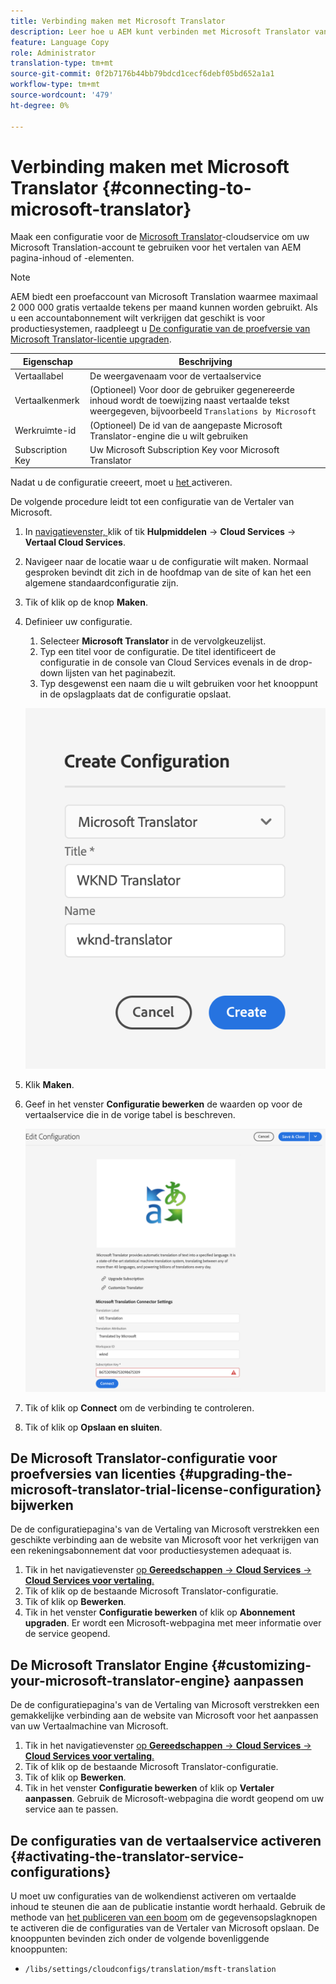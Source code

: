 ```yaml
---
title: Verbinding maken met Microsoft Translator
description: Leer hoe u AEM kunt verbinden met Microsoft Translator vanuit de verpakking om uw vertaalworkflow te automatiseren.
feature: Language Copy
role: Administrator
translation-type: tm+mt
source-git-commit: 0f2b7176b44bb79bdcd1cecf6debf05bd652a1a1
workflow-type: tm+mt
source-wordcount: '479'
ht-degree: 0%

---
```



# Verbinding maken met Microsoft Translator {#connecting-to-microsoft-translator}

Maak een configuratie voor de [Microsoft Translator](https://hub.microsofttranslator.com)-cloudservice om uw Microsoft Translation-account te gebruiken voor het vertalen van AEM pagina-inhoud of -elementen.

>[!NOTE]
>
>AEM biedt een proefaccount van Microsoft Translation waarmee maximaal 2 000 000 gratis vertaalde tekens per maand kunnen worden gebruikt. Als u een accountabonnement wilt verkrijgen dat geschikt is voor productiesystemen, raadpleegt u [De configuratie van de proefversie van Microsoft Translator-licentie upgraden](#upgrading-the-microsoft-translator-trial-license-configuration).

| Eigenschap | Beschrijving |
|---|---|
| Vertaallabel | De weergavenaam voor de vertaalservice |
| Vertaalkenmerk | (Optioneel) Voor door de gebruiker gegenereerde inhoud wordt de toewijzing naast vertaalde tekst weergegeven, bijvoorbeeld `Translations by Microsoft` |
| Werkruimte-id | (Optioneel) De id van de aangepaste Microsoft Translator-engine die u wilt gebruiken |
| Subscription Key | Uw Microsoft Subscription Key voor Microsoft Translator |

Nadat u de configuratie creeert, moet u [het ](#activating-the-translator-service-configurations) activeren.

De volgende procedure leidt tot een configuratie van de Vertaler van Microsoft.

1. In [navigatievenster, ](/help/sites-cloud/authoring/getting-started/basic-handling.md#first-steps) klik of tik **Hulpmiddelen** -> **Cloud Services** -> **Vertaal Cloud Services**.
1. Navigeer naar de locatie waar u de configuratie wilt maken. Normaal gesproken bevindt dit zich in de hoofdmap van de site of kan het een algemene standaardconfiguratie zijn.
1. Tik of klik op de knop **Maken**.
1. Definieer uw configuratie.
   1. Selecteer **Microsoft Translator** in de vervolgkeuzelijst.
   1. Typ een titel voor de configuratie. De titel identificeert de configuratie in de console van Cloud Services evenals in de drop-down lijsten van het paginabezit.
   1. Typ desgewenst een naam die u wilt gebruiken voor het knooppunt in de opslagplaats dat de configuratie opslaat.

   ![Vertaalconfiguratie maken](../assets/create-translation-config.png)

1. Klik **Maken**.
1. Geef in het venster **Configuratie bewerken** de waarden op voor de vertaalservice die in de vorige tabel is beschreven.

   ![Vertaalconfiguratie bewerken](../assets/edit-translation-config.png)

1. Tik of klik op **Connect** om de verbinding te controleren.
1. Tik of klik op **Opslaan en sluiten**.

## De Microsoft Translator-configuratie voor proefversies van licenties {#upgrading-the-microsoft-translator-trial-license-configuration} bijwerken

De de configuratiepagina&#39;s van de Vertaling van Microsoft verstrekken een geschikte verbinding aan de website van Microsoft voor het verkrijgen van een rekeningsabonnement dat voor productiesystemen adequaat is.

1. Tik in het navigatievenster [op **Gereedschappen** -> **Cloud Services** -> **Cloud Services voor vertaling**.](/help/sites-cloud/authoring/getting-started/basic-handling.md#first-steps)
1. Tik of klik op de bestaande Microsoft Translator-configuratie.
1. Tik of klik op **Bewerken**.
1. Tik in het venster **Configuratie bewerken** of klik op **Abonnement upgraden**. Er wordt een Microsoft-webpagina met meer informatie over de service geopend.

## De Microsoft Translator Engine {#customizing-your-microsoft-translator-engine} aanpassen

De de configuratiepagina&#39;s van de Vertaling van Microsoft verstrekken een gemakkelijke verbinding aan de website van Microsoft voor het aanpassen van uw Vertaalmachine van Microsoft.

1. Tik in het navigatievenster [op **Gereedschappen** -> **Cloud Services** -> **Cloud Services voor vertaling**.](/help/sites-cloud/authoring/getting-started/basic-handling.md#first-steps)
1. Tik of klik op de bestaande Microsoft Translator-configuratie.
1. Tik of klik op **Bewerken**.
1. Tik in het venster **Configuratie bewerken** of klik op **Vertaler aanpassen**. Gebruik de Microsoft-webpagina die wordt geopend om uw service aan te passen.

## De configuraties van de vertaalservice activeren {#activating-the-translator-service-configurations}

U moet uw configuraties van de wolkendienst activeren om vertaalde inhoud te steunen die aan de publicatie instantie wordt herhaald. Gebruik de methode van [het publiceren van een boom](/help/sites-cloud/authoring/fundamentals/publishing-pages.md#publishing-and-unpublishing-a-tree) om de gegevensopslagknopen te activeren die de configuraties van de Vertaler van Microsoft opslaan. De knooppunten bevinden zich onder de volgende bovenliggende knooppunten:

* `/libs/settings/cloudconfigs/translation/msft-translation`
